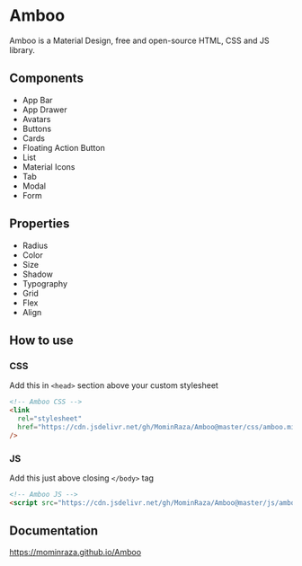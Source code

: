 # Amboo

Amboo is a Material Design, free and open-source HTML, CSS and JS library.

## Components

- App Bar
- App Drawer
- Avatars
- Buttons
- Cards
- Floating Action Button
- List
- Material Icons
- Tab
- Modal
- Form

## Properties

- Radius
- Color
- Size
- Shadow
- Typography
- Grid
- Flex
- Align

## How to use

### CSS

Add this in `<head>` section above your custom stylesheet

```html
<!-- Amboo CSS -->
<link
  rel="stylesheet"
  href="https://cdn.jsdelivr.net/gh/MominRaza/Amboo@master/css/amboo.min.css"
/>
```

### JS

Add this just above closing `</body>` tag

```html
<!-- Amboo JS -->
<script src="https://cdn.jsdelivr.net/gh/MominRaza/Amboo@master/js/amboo.min.js"></script>
```

## Documentation

https://mominraza.github.io/Amboo
